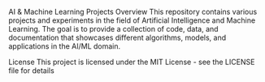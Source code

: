 AI & Machine Learning Projects
Overview
This repository contains various projects and experiments in the field of Artificial Intelligence and Machine Learning. The goal is to provide a collection of code, data, and documentation that showcases different algorithms, models, and applications in the AI/ML domain.

License
This project is licensed under the MIT License - see the LICENSE file for details
